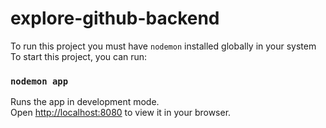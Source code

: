 # explore-github-backend
To run this project you must have `nodemon` installed globally in your system
To start this project, you can run:
### `nodemon app`

Runs the app in development mode.\
Open [http://localhost:8080](http://localhost:8080) to view it in your browser.
